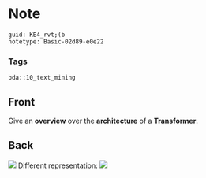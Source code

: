 # Note
```
guid: KE4_rvt;(b
notetype: Basic-02d89-e0e22
```

### Tags
```
bda::10_text_mining
```

## Front
Give an <b>overview</b> over the <b>architecture</b> of a
<b>Transformer</b>.

## Back
<img src="paste-8a01f0958ac333c03fb31608289b62a8640e13d5.jpg">
Different representation: <img src="paste-62faf8bf7f793f70cc3b5b7a97d324c29bc639de.jpg">
